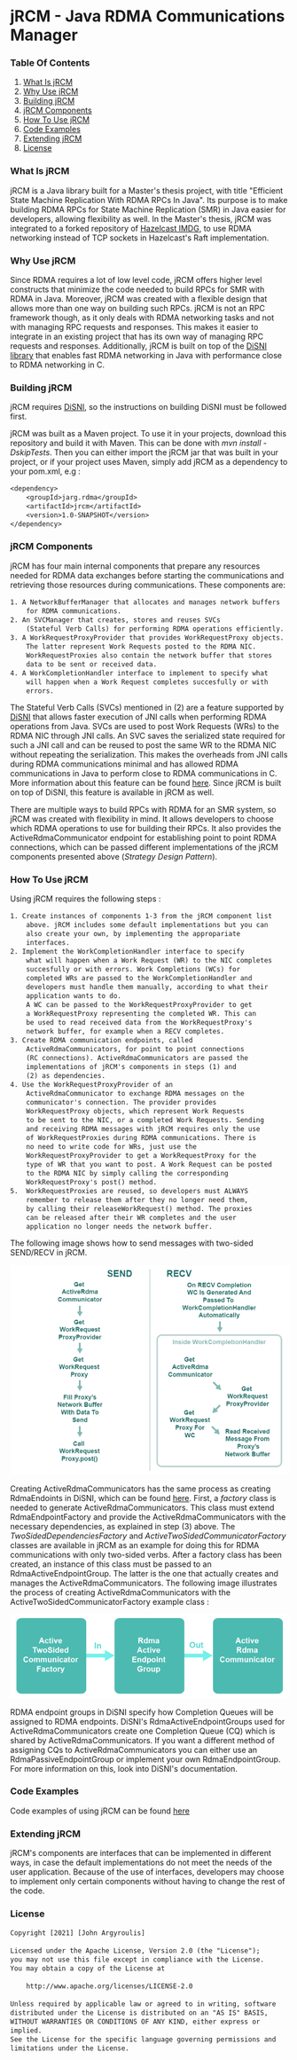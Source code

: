 # jRCM - Java RDMA Communications Manager

### Table Of Contents
1. [What Is jRCM](#what-is-jrcm)
2. [Why Use jRCM](#why-use-jrcm)
3. [Building jRCM](#jrcm-build)
4. [jRCM Components](#jrcm-components)
5. [How To Use jRCM](#jrcm-usage)
6. [Code Examples](#jrcm-examples)
7. [Extending jRCM](#jrcm-extension)
8. [License](#jrcm-license)

### What Is jRCM <a name="what-is-jrcm"></a>

jRCM is a Java library built for a Master's thesis
project, with title "Efficient State Machine Replication
With RDMA RPCs In Java". Its purpose is to make 
building RDMA RPCs for State Machine Replication (SMR)
in Java easier for developers, allowing flexibility as well.
In the Master's thesis, jRCM was integrated to a forked repository of
[Hazelcast IMDG](https://github.com/JohnArg/hazelcast), to
use RDMA networking instead of TCP sockets in Hazelcast's Raft 
implementation.

### Why Use jRCM <a name="why-use-jrcm"></a>

Since RDMA requires a lot of
low level code, jRCM offers higher level constructs
that minimize the code needed 
to build RPCs for SMR with RDMA in Java.
Moreover, jRCM was created with a flexible design that
allows more than one way on building such RPCs.
jRCM is not an RPC framework though, as it
only deals with RDMA networking tasks and not with managing 
RPC requests and responses. This makes it easier to integrate
in an existing project that has its own way of managing RPC
requests and responses.
Additionally, jRCM is built on top of the
[DiSNI library](https://github.com/zrlio/disni) that enables
fast RDMA networking in Java with performance close to RDMA
networking in C.

### Building jRCM <a name="jrcm-build"></a>

jRCM requires [DiSNI](https://github.com/zrlio/disni), so the
instructions on building DiSNI must be followed first.

jRCM was built as a Maven project. To use it in your projects,
download this repository and build it with Maven. This can be
done with <i>mvn install -DskipTests</i>. Then you can either
import the jRCM jar that was built in your project, or if your
project uses Maven, simply add jRCM as a dependency to your pom.xml, 
e.g :

    <dependency>
        <groupId>jarg.rdma</groupId>
        <artifactId>jrcm</artifactId>
        <version>1.0-SNAPSHOT</version>
    </dependency>



### jRCM Components <a name="jrcm-components"></a>


jRCM has four main internal components that prepare any resources 
needed for 
RDMA data exchanges before starting the communications and 
retrieving those resources during communications.
These components are:

    1. A NetworkBufferManager that allocates and manages network buffers 
        for RDMA communications.
    2. An SVCManager that creates, stores and reuses SVCs 
        (Stateful Verb Calls) for performing RDMA operations efficiently.
    3. A WorkRequestProxyProvider that provides WorkRequestProxy objects. 
        The latter represent Work Requests posted to the RDMA NIC. 
        WorkRequestProxies also contain the network buffer that stores 
        data to be sent or received data.
    4. A WorkCompletionHandler interface to implement to specify what 
        will happen when a Work Request completes succesfully or with 
        errors.


The Stateful Verb Calls (SVCs) mentioned in (2) are a feature supported by
[DiSNI](https://github.com/zrlio/disni)
that allows faster execution of JNI calls when performing RDMA
operations from Java. 
SVCs are used to post Work Requests (WRs) to the RDMA NIC through
JNI calls. An SVC saves the serialized state required for such a JNI call 
and can be reused to post the same WR to the 
RDMA NIC without repeating the serialization. This makes the overheads
from JNI calls during RDMA communications minimal and has allowed
RDMA communications in Java
to perform close to RDMA communications in C.
More information about this feature can be
found 
[here](https://dominoweb.draco.res.ibm.com/reports/rz3845.pdf).
Since jRCM is built
on top of DiSNI, this feature is available in jRCM as well.

There are multiple ways to build RPCs with RDMA for
an SMR system, so
jRCM was created with flexibility in mind. 
It allows developers to choose which RDMA operations to 
use for building their RPCs. It also provides the 
ActiveRdmaCommunicator endpoint for establishing point to point 
RDMA connections, which can be passed different implementations
of the jRCM components presented above 
(<i>Strategy Design Pattern</i>).


### How To Use jRCM <a name="jrcm-usage"></a>

Using jRCM requires the following steps :

    1. Create instances of components 1-3 from the jRCM component list
        above. jRCM includes some default implementations but you can
        also create your own, by implementing the appropariate 
        interfaces.
    2. Implement the WorkCompletionHandler interface to specify 
        what will happen when a Work Request (WR) to the NIC completes 
        succesfully or with errors. Work Completions (WCs) for 
        completed WRs are passed to the WorkCompletionHandler and 
        developers must handle them manually, according to what their 
        application wants to do.
        A WC can be passed to the WorkRequestProxyProvider to get
        a WorkRequestProxy representing the completed WR. This can
        be used to read received data from the WorkRequestProxy's
        network buffer, for example when a RECV completes.
    3. Create RDMA communication endpoints, called 
        ActiveRdmaCommunicators, for point to point connections 
        (RC connections). ActiveRdmaCommunicators are passed the 
        implementations of jRCM's components in steps (1) and
        (2) as dependencies.
    4. Use the WorkRequestProxyProvider of an
        ActiveRdmaCommunicator to exchange RDMA messages on the
        communicator's connection. The provider provides 
        WorkRequestProxy objects, which represent Work Requests 
        to be sent to the NIC, or a completed Work Requests. Sending 
        and receiving RDMA messages with jRCM requires only the use 
        of WorkRequestProxies during RDMA communications. There is 
        no need to write code for WRs, just use the 
        WorkRequestProxyProvider to get a WorkRequestProxy for the
        type of WR that you want to post. A Work Request can be posted 
        to the RDMA NIC by simply calling the corresponding 
        WorkRequestProxy's post() method.
    5.  WorkRequestProxies are reused, so developers must ALWAYS
        remember to release them after they no longer need them, 
        by calling their releaseWorkRequest() method. The proxies
        can be released after their WR completes and the user 
        application no longer needs the network buffer.

The following image shows how to send messages with two-sided SEND/RECV
in jRCM.

![send/recv example](documentation/images/jrcm-send-recv.png "Sending Messages with SEND/RECV in JRCM")
        
Creating ActiveRdmaCommunicators has the same process as creating 
RdmaEndoints in DiSNI, which
can be found [here](https://github.com/zrlio/disni).
First, a <i>factory</i> class is needed to generate ActiveRdmaCommunicators.
This class must extend RdmaEndpointFactory and provide the ActiveRdmaCommunicators
with the necessary dependencies, as explained in step (3) above. 
The <i>TwoSidedDependenciesFactory</i> and <i>ActiveTwoSidedCommunicatorFactory</i>
classes are available in jRCM as an example for doing this for RDMA 
communications with only two-sided verbs. 
After a factory class has been created, an instance of this class must be
passed to an RdmaActiveEndpointGroup. The latter is the one that actually 
creates and manages the ActiveRdmaCommunicators.
The following image illustrates the process of creating ActiveRdmaCommunicators
with the ActiveTwoSidedCommunicatorFactory example class :

![send/recv example](documentation/images/jrcm-con.png)

RDMA endpoint groups in DiSNI specify how Completion Queues will be 
assigned to RDMA endpoints. DiSNI's RdmaActiveEndpointGroups used for
ActiveRdmaCommunicators create one Completion Queue (CQ) which is shared
by ActiveRdmaCommunicators. If you want a different method of assigning 
CQs to ActiveRdmaCommunicators you can either use an RdmaPassiveEndpointGroup
or implement your own RdmaEndpointGroup. For more information on this, look
into DiSNI's documentation.

### Code Examples <a name="jrcm-examples"></a>

Code examples of using jRCM can be found 
[here](https://github.com/JohnArg/jrcm_examples) 


### Extending jRCM <a name="jrcm-extension"></a>

jRCM's components are interfaces that can be implemented in different
ways, in case the default implementations do not meet the needs of the
user application. Because of the use of interfaces, developers may choose
to implement only certain components without having to change the rest of
the code.

### License <a name="jrcm-license"></a>

    Copyright [2021] [John Argyroulis]
    
    Licensed under the Apache License, Version 2.0 (the "License");
    you may not use this file except in compliance with the License.
    You may obtain a copy of the License at
    
        http://www.apache.org/licenses/LICENSE-2.0
    
    Unless required by applicable law or agreed to in writing, software
    distributed under the License is distributed on an "AS IS" BASIS,
    WITHOUT WARRANTIES OR CONDITIONS OF ANY KIND, either express or implied.
    See the License for the specific language governing permissions and
    limitations under the License.